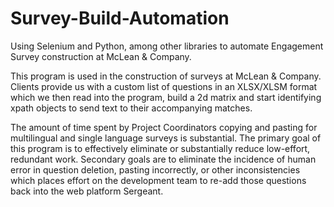# Survey-Build-Automation
Using Selenium and Python, among other libraries to automate Engagement Survey construction
at McLean & Company.

This program is used in the construction of surveys at McLean & Company. Clients provide us with a custom
list of questions in an XLSX/XLSM format which we then read into the program, build a 2d matrix and start
identifying xpath objects to send text to their accompanying matches.

The amount of time spent by Project Coordinators copying and pasting for multilingual and single language 
surveys is substantial. The primary goal of this program is to effectively eliminate or substantially reduce 
low-effort, redundant work. Secondary goals are to eliminate the incidence of human error in question deletion, 
pasting incorrectly, or other inconsistencies which places effort on the development team to re-add those questions
back into the web platform Sergeant.
